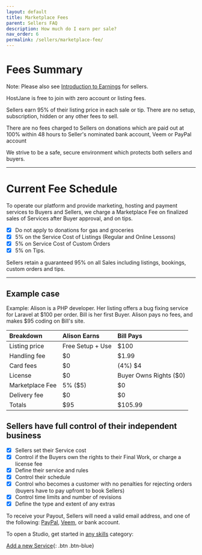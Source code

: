 ```yaml
---
layout: default
title: Marketplace Fees
parent: Sellers FAQ
description: How much do I earn per sale?
nav_order: 6
permalink: /sellers/marketplace-fee/
---
```


# Fees Summary

<span class="blue">Note: Please also see [Introduction to Earnings](/sellers/earnings/) for sellers.</span>

<span class="red">HostJane is free to join with zero account or listing fees.</span>

<span class="green">Sellers earn 95% of their listing price in each sale or tip. There are no setup, subscription, hidden or any other fees to sell.<span>

<span class="yellow">There are no fees charged to Sellers on donations which are paid out at 100% within 48 hours to Seller's nominated bank account, Veem or PayPal account</span>

<span class="purple">We strive to be a safe, secure environment which protects both sellers and buyers.

---

# Current Fee Schedule

To operate our platform and provide marketing, hosting and payment services to Buyers and Sellers, we charge a Marketplace Fee on finalized sales of Services after Buyer approval, and on tips.

- [x] Do not apply to donations for gas and groceries
- [x] 5% on the Service Cost of Listings (Regular and Online Lessons)
- [x] 5% on Service Cost of Custom Orders
- [x] 5% on Tips.

<span class="yellow">Sellers retain a guaranteed 95% on all Sales including listings, bookings, custom orders and tips.</span>

---

## Example case

Example: Alison is a PHP developer. Her listing offers a bug fixing service for Laravel at $100 per order. Bill is her first Buyer. Alison pays no fees, and makes $95 coding on Bill's site.

| Breakdown       | Alison Earns       | Bill Pays |
|:-------------|:------------------|:------|
| Listing price           | Free Setup + Use | $100  |
| Handling fee | $0   | $1.99  |
| Card fees        | $0      | (4%) $4   |
| License           | $0 | Buyer Owns Rights ($0)  |
| Marketplace Fee | 5% ($5)   | $0  |
| Delivery fee         | $0     | $0   |
| Totals           | $95 | $105.99  |

## Sellers have full control of their independent business

- [x] Sellers set their Service cost
- [x] Control if the Buyers own the rights to their Final Work, or charge a license fee
- [x] Define their service and rules
- [x] Control their schedule
- [x] Control who becomes a customer with no penalties for rejecting orders (buyers have to pay upfront to book Sellers)
- [x] Control time limits and number of revisions
- [x] Define the type and extent of any extras

<span class="green">To receive your Payout, Sellers will need a valid email address, and one of the following: [PayPal](https://www.paypal.com/), [Veem](https://www.veem.com/getpaid/), or bank account.</span>

To open a Studio, get started in [any skills](https://www.hostjane.com/marketplace/skills) category:

[Add a new Service](https://www.hostjane.com/sell){: .btn .btn-blue}

